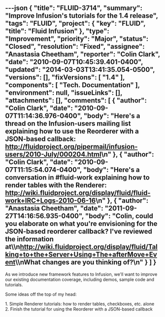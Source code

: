 ---json
{
  "title": "FLUID-3714",
  "summary": "Improve Infusion's tutorials for the 1.4 release",
  "tags": "FLUID",
  "project": {
    "key": "FLUID",
    "title": "Fluid Infusion"
  },
  "type": "Improvement",
  "priority": "Major",
  "status": "Closed",
  "resolution": "Fixed",
  "assignee": "Anastasia Cheetham",
  "reporter": "Colin Clark",
  "date": "2010-09-07T10:45:39.401-0400",
  "updated": "2014-03-03T13:41:35.054-0500",
  "versions": [],
  "fixVersions": [
    "1.4"
  ],
  "components": [
    "Tech. Documentation"
  ],
  "environment": null,
  "issueLinks": [],
  "attachments": [],
  "comments": [
    {
      "author": "Colin Clark",
      "date": "2010-09-07T11:14:36.976-0400",
      "body": "Here's a thread on the Infusion-users mailing list explaining how to use the Reorderer with a JSON-based callback: <http://fluidproject.org/pipermail/infusion-users/2010-July/000204.html>\n"
    },
    {
      "author": "Colin Clark",
      "date": "2010-09-07T11:15:54.074-0400",
      "body": "Here's a conversation in #fluid-work explaining how to render tables with the Renderer: <http://wiki.fluidproject.org/display/fluid/fluid-work+IRC+Logs-2010-06-16>\n"
    },
    {
      "author": "Anastasia Cheetham",
      "date": "2011-09-27T14:16:56.935-0400",
      "body": "Colin, could you elaborate on what you're envisioning for the JSON-based reorderer callback? I've reviewed the information at\\\n<http://wiki.fluidproject.org/display/fluid/Talking+to+the+Server+Using+The+afterMove+Event>\\\nWhat changes are you thinking of?\n"
    }
  ]
}
---
As we introduce new framework features to Infusion, we'll want to improve our existing documentation coverage, including demos, sample code and tutorials.

Some ideas off the top of my head:

1\. Simple Renderer tutorials: how to render tables, checkboxes, etc. alone\
2\. Finish the tutorial for using the Reorderer with a JSON-based callback

        